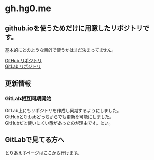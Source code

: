 # **gh.hg0.me**
## **github.ioを使うためだけに用意したリポジトリです。**
基本的にどのような目的で使うかはまだ決まってません。

[GitHub リポジトリ](https://github.com/htomi425/htomi425.github.io)  
[GitLab リポジトリ](https://gitlab.com/htomi425/htomi425.github.io)

## **更新情報**

### **GitLab相互同期開始**

GitLab上にもリポジトリを作成し同期するようにしました。  
GitHubとGitLabどっちからでも更新を可能にしました。  
GitHubだと使いにくい時があったのが理由です。はい。


## **GitLabで見てる方へ**
とりあえずページは[ここから行けます](https://gh.hg0.me)。
